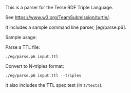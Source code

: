 This is a parser for the Terse RDF Triple Language.

See https://www.w3.org/TeamSubmission/turtle/.

It includes a sample command line parser, [eg/parse.p6].

Sample usage:

Parse a TTL file:

    ./eg/parse.p6 input.ttl

Convert to N-triples format:

    ./eg/parse.p6 input.ttl --triples

It also includes the TTL spec test (in `t/tests`).

